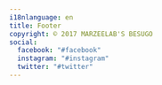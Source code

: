 ```yaml
---
i18nlanguage: en
title: Footer
copyright: © 2017 MARZEELAB'S BESUGO
social:
  facebook: "#facebook"
  instagram: "#instagram"
  twitter: "#twitter"
---
```

